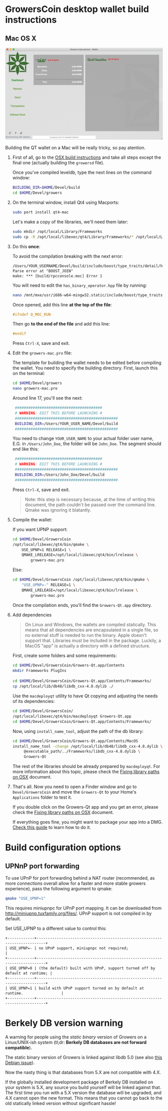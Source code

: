 GrowersCoin desktop wallet build instructions
==========================

Mac OS X
--------

![Mac wallet](screenshots/wallet-mac.jpg)

Building the QT wallet on a Mac will be really tricky, so pay atention.

1. First of all, go to the [OSX build instructions](build-osx.md) and take all steps except the final one
   (actually building the `growersd` file).
   
   Once you've compiled leveldb, type the next lines on the command window:
   
   ```sh
   BUILDING_DIR=$HOME/Devel/build
   cd $HOME/Devel/growers
   ```
   
2. On the terminal window, install Qt4 using Macports:

   ```sh
   sudo port install qt4-mac
   ```
   
   Let's make a copy of the libraries, we'll need them later:
   
   ```sh
   sudo mkdir /opt/local/Library/Frameworks
   sudo cp -R /opt/local/libexec/qt4/Library/Frameworks/* /opt/local/Library/Frameworks
   ```

3. Do this **once**:
   
   To avoid the compilation breaking with the next error:
   
   ```
   /Users/YOUR_USERNAME/Devel/build/include/boost/type_traits/detail/has_binary_operator.hp:50: Parse error at "BOOST_JOIN"
   make: *** [build/rpcconsole.moc] Error 1
   ```
   
   You will need to edit the `has_binary_operator.hpp` file by running:
   
   ```sh
   nano /mnt/mxe/usr/i686-w64-mingw32.static/include/boost/type_traits/detail/has_binary_operator.hpp
   ```
   
   Once opened, add this line **at the top of the file**:
   
   ```cpp
   #ifndef Q_MOC_RUN
   ```
   
   Then go **to the end of the file** and add this line:
   
   ```cpp
   #endif
   ```
   
   Press `Ctrl-X`, save and exit.
   
4. Edit the `growers-mac.pro` file:

   The template for building the wallet needs to be edited before compiling the wallet.
   You need to specify the building directory. First, launch this on the terminal:
   
   ```sh
   cd $HOME/Devel/growers
   nano growers-mac.pro
   ```

   Around line 17, you'll see the next:
    
   ```sh
    #######################################
    # WARNING: EDIT THIS BEFORE LAUNCHING #
    ##############################################
    BUILDING_DIR=/Users/YOUR_USER_NAME/Devel/build
    ##############################################
   ```
    
    You need to change `YOUR_USER_NAME` to your actual folder user name, E.G. in `/Users/John_Doe`,
    the folder will be `John_Doe`. The segment should end like this:
    
   ```sh
    #######################################
    # WARNING: EDIT THIS BEFORE LAUNCHING #
    ##############################################
    BUILDING_DIR=/Users/John_Doe/Devel/build
    ##############################################
   ```
   
   Press `Ctrl-X`, save and exit.

   > Note: this step is necessary because, at the time of writing this document, the path couldn't be passed
   > over the command line. Qmake was ignoring it blatantly.
   
5. Compile the wallet:
   
   If you want UPNP support:
   
   ```sh
   cd $HOME/Devel/GrowersCoin
   /opt/local/libexec/qt4/bin/qmake \
       USE_UPNP=1 RELEASE=1 \
       QMAKE_LRELEASE=/opt/local/libexec/qt4/bin/lrelease \
           growers-mac.pro
   ```
   
   Else:
   
   ```sh
   cd $HOME/Devel/GrowersCoin /opt/local/libexec/qt4/bin/qmake \
       "USE_UPNP=-" RELEASE=1 \
       QMAKE_LRELEASE=/opt/local/libexec/qt4/bin/lrelease \
           growers-mac.pro
   ```
   
   Once the compilation ends, you'll find the `Growers-Qt.app` directory.
   
6. Add dependencies
   
   > On Linux and Windows, the wallets are compiled statically. This means that all dependencies
   > are encapsulated in a single file, so no external stuff is needed to run the binary.
   > Apple doesn't support that. Libraries must be included in the package. Luckily, a MacOS "app" is
   > actually a directory with a defined structure.
   
   First, create some folders and some requirements:
   
   ```sh
   cd $HOME/Devel/GrowersCoin/Growers-Qt.app/Contents
   mkdir Frameworks PlugIns
   
   cd $HOME/Devel/GrowersCoin/Growers-Qt.app/Contents/Frameworks/
   cp /opt/local/lib/db48/libdb_cxx-4.8.dylib ./
   ```
   
   Use the `macdeployqt` utility to have Qt copying and adjusting
   the needs of its dependencies:
   
   ```sh
   cd $HOME/Devel/GrowersCoin/
   /opt/local/libexec/qt4/bin/macdeployqt Growers-Qt.app
   cd $HOME/Devel/GrowersCoin/Growers-Qt.app/Contents/Frameworks/
   ```
   
   Now, using `install_name_tool`, adjust the path of the db library:
   
   ```sh
   cd $HOME/Devel/GrowersCoin/Growers-Qt.app/Contents/MacOS
   install_name_tool -change /opt/local/lib/db48/libdb_cxx-4.8.dylib \
        @executable_path/../Frameworks/libdb_cxx-4.8.dylib \
        Growers-Qt
   ```
   
   The rest of the libraries should be already prepared by `macdeployqt`.
   For more information about this topic, please check the
   [Fixing library paths on OSX](howto-fix-osx-library-paths.md) document.
   
7. That's all. Now you need to open a Finder window and go to `Devel/GrowersCoin` and move the `Growers-Qt` to
   your Home's `Applications` folder to test it.
   
   If you double click on the Growers-Qt app and you get an error, please check the
   [Fixing library paths on OSX](howto-fix-osx-library-paths.md) document.
   
   If everything goes fine, you might want to package your app into a DMG.
   [Check this guide](https://www.wikihow.com/Make-a-DMG-File-on-a-Mac) to learn how to do it.
   

Build configuration options
============================

UPNnP port forwarding
---------------------

To use UPnP for port forwarding behind a NAT router (recommended, as more connections overall allow for a faster and more stable growers experience), pass the following argument to qmake:

```sh
qmake "USE_UPNP=1"
```

This requires miniupnpc for UPnP port mapping.  It can be downloaded from
http://miniupnp.tuxfamily.org/files/.  UPnP support is not compiled in by default.

Set USE_UPNP to a different value to control this:

```
+------------+--------------------------------------------------------------------------+
| USE_UPNP=- | no UPnP support, miniupnpc not required;                                 |
+------------+--------------------------------------------------------------------------+
| USE_UPNP=0 | (the default) built with UPnP, support turned off by default at runtime; |
+------------+--------------------------------------------------------------------------+
| USE_UPNP=1 | build with UPnP support turned on by default at runtime.                 |
+------------+--------------------------------------------------------------------------+
```

Berkely DB version warning
==========================

A warning for people using the *static binary* version of Growers on a Linux/UNIX-ish system
(tl;dr: **Berkely DB databases are not forward compatible**).

The static binary version of Growers is linked against libdb 5.0
(see also [this Debian issue](http://bugs.debian.org/cgi-bin/bugreport.cgi?bug=621425)).

Now the nasty thing is that databases from 5.X are not compatible with 4.X.

If the globally installed development package of Berkely DB installed on your system is 5.X, any source you
build yourself will be linked against that. The first time you run with a 5.X version the database will be upgraded,
and 4.X cannot open the new format. This means that you cannot go back to the old statically linked version without
significant hassle!
